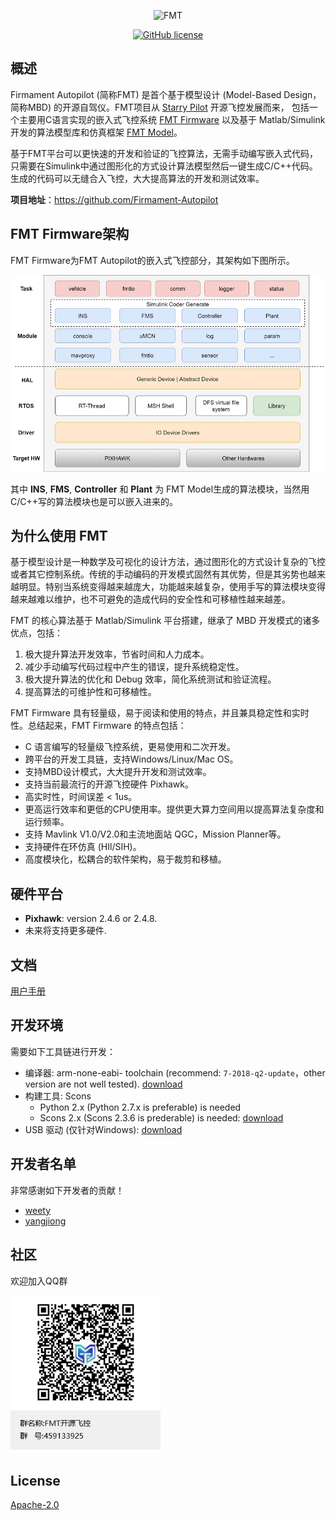 <p align="center"><img width="160" src="https://github.com/Firmament-Autopilot/FMT_Firmware/blob/master/figures/logo.png" alt=FMT logo"></p>

<p align="center">
  <a href="/LICENSE"><img src="https://img.shields.io/badge/license-Apache--2.0-brightgreen" alt="GitHub license" /></a>
</p>

## 概述
Firmament Autopilot (简称FMT) 是首个基于模型设计 (Model-Based Design， 简称MBD) 的开源自驾仪。FMT项目从 [Starry Pilot](https://github.com/JcZou/StarryPilot) 开源飞控发展而来，
包括一个主要用C语言实现的嵌入式飞控系统 [FMT Firmware](https://github.com/FirmamentPilot/FMT_Firmware) 以及基于 Matlab/Simulink 开发的算法模型库和仿真框架 
[FMT Model](https://github.com/FirmamentPilot/FMT_Model)。

基于FMT平台可以更快速的开发和验证的飞控算法，无需手动编写嵌入式代码，只需要在Simulink中通过图形化的方式设计算法模型然后一键生成C/C++代码。生成的代码可以无缝合入飞控，大大提高算法的开发和测试效率。

**项目地址**：https://github.com/Firmament-Autopilot

## FMT Firmware架构
FMT Firmware为FMT Autopilot的嵌入式飞控部分，其架构如下图所示。

![fmt_structure](figures/fmt_struct.png)

其中 **INS**, **FMS**, **Controller** 和 **Plant** 为 FMT Model生成的算法模块，当然用C/C++写的算法模块也是可以嵌入进来的。

## 为什么使用 FMT
基于模型设计是一种数学及可视化的设计方法，通过图形化的方式设计复杂的飞控或者其它控制系统。传统的手动编码的开发模式固然有其优势，但是其劣势也越来越明显。特别当系统变得越来越庞大，功能越来越复杂，使用手写的算法模块变得越来越难以维护，也不可避免的造成代码的安全性和可移植性越来越差。

FMT 的核心算法基于 Matlab/Simulink 平台搭建，继承了 MBD 开发模式的诸多优点，包括：
1. 极大提升算法开发效率，节省时间和人力成本。
2. 减少手动编写代码过程中产生的错误，提升系统稳定性。
3. 极大提升算法的优化和 Debug 效率，简化系统测试和验证流程。
4. 提高算法的可维护性和可移植性。

FMT Firmware 具有轻量级，易于阅读和使用的特点，并且兼具稳定性和实时性。总结起来，FMT Firmware 的特点包括：

- C 语言编写的轻量级飞控系统，更易使用和二次开发。
- 跨平台的开发工具链，支持Windows/Linux/Mac OS。
- 支持MBD设计模式，大大提升开发和测试效率。
- 支持当前最流行的开源飞控硬件 Pixhawk。
- 高实时性，时间误差 < 1us。
- 更高运行效率和更低的CPU使用率。提供更大算力空间用以提高算法复杂度和运行频率。
- 支持 Mavlink V1.0/V2.0和主流地面站 QGC，Mission Planner等。
- 支持硬件在环仿真 (HIl/SIH)。
- 高度模块化，松耦合的软件架构，易于裁剪和移植。

## 硬件平台
- **Pixhawk**: version 2.4.6 or 2.4.8.
-  未来将支持更多硬件. 

## 文档
[用户手册](https://github.com/FirmamentPilot/fmt_user_guide_cn)

## 开发环境
需要如下工具链进行开发：

- 编译器: arm-none-eabi- toolchain (recommend: `7-2018-q2-update`，other version are not well tested). [download](https://developer.arm.com/tools-and-software/open-source-software/developer-tools/gnu-toolchain/gnu-rm/downloads)
- 构建工具: Scons
  - Python 2.x (Python 2.7.x is preferable) is needed
  - Scons 2.x (Scons 2.3.6 is prederable) is needed: [download](https://sourceforge.net/projects/scons/files/scons/2.3.6/)
- USB 驱动 (仅针对Windows): [download](https://www.st.com/en/development-tools/stsw-stm32102.html)

## 开发者名单
非常感谢如下开发者的贡献！
- [weety](https://github.com/weety)
- [yangjiong](https://github.com/yangjion)

## 社区
欢迎加入QQ群
<p align="left"><img width="240" src="figures/QR_code.png" alt=QR code"></p>

## License
[Apache-2.0](./LICENSE)
